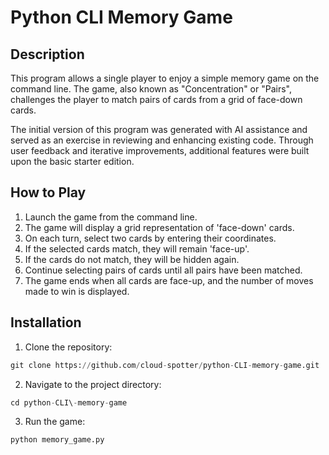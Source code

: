 # Python CLI Memory Game

## Description

This program allows a single player to enjoy a simple memory game on the command line. The game, also known as "Concentration" or "Pairs", challenges the player to match pairs of cards from a grid of face-down cards.

The initial version of this program was generated with AI assistance and served as an exercise in reviewing and enhancing existing code. Through user feedback and iterative improvements, additional features were built upon the basic starter edition.

## How to Play

1. Launch the game from the command line.
2. The game will display a grid representation of 'face-down' cards.
3. On each turn, select two cards by entering their coordinates.
4. If the selected cards match, they will remain 'face-up'.
5. If the cards do not match, they will be hidden again.
6. Continue selecting pairs of cards until all pairs have been matched.
7. The game ends when all cards are face-up, and the number of moves made to win is displayed.

## Installation

1. Clone the repository:
```python
git clone https://github.com/cloud-spotter/python-CLI-memory-game.git
```

2. Navigate to the project directory:
```python
cd python-CLI\-memory-game
```

3. Run the game:
```python
python memory_game.py
```